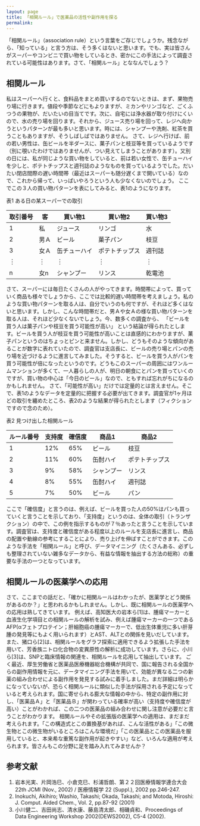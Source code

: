 ```yaml
---
layout: page
title: 「相関ルール」で医薬品の活性や副作用を探る
permalink:
---
```


  「相関ルール」（association rule）という言葉をご存じでしょうか。残念ながら、「知っている」と言う方は、そう多くはないと思います。でも、実は皆さんがスーパーやコンビニで買い物をしているとき、密かにこの手法によって調査されている可能性はあります。さて、「相関ルール」とななんでしょう？

## 相関ルール
  私はスーパーへ行くと、食料品をまとめ買いするのでないときは、まず、果物売り場に行きます。値段や季節などにもよりますが、ミカンやリンゴなど、ごくふつうの果物が、だいたいの目当てです。次に、自宅には浄水器が取り付けにくいので、水の売り場を回ります。それから、ジュース売り場を回って、レジへ向かうというパターンが最も多いと思います。時には、シャンプーや洗剤、紅茶を買うこともありますが、そうしばしばではありません。
  さて、レジへ行けば、前の若い男性は、缶ビールを半ダースに、菓子パンと枝豆等を買っているようです（別に覗いたわけではありませんが、つい見えてしまうことがあります）。又別の日には、私が同じような買い物をしていると、前は若い女性で、缶チューハイを少しと、ポテトチップスと週刊誌のようなものを買っているようでした。だいたい閉店間際の遅い時間帯（最近はスーパーも随分遅くまで開いている）なので、これから帰って、いっぱいやろうという人も少なくないのでしょう。
  ここでこの３人の買い物パターンを表にしてみると、表1のようになります。

表1  ある日の某スーパーでの取引

取引番号 |  客  |    買い物1     |     買い物2    | 買い物3
---------|------|----------------|----------------|---------
    1    |  私  |   ジュース     |     リンゴ     |   水
    2    | 男Ａ |    ビール      |    菓子パン    |  枝豆
    3    | 女Ａ |  缶チューハイ  | ポテトチップス | 週刊誌
    ︙   |  ︙  |       ︙       |       ︙       |   ︙
    n    | 女n  |   シャンプー   |     リンス     | 乾電池

  さて、スーパーには毎日たくさんの人がやってきます。時間帯によって、買っていく商品も様々でしょうから、ここでは比較的遅い時間帯を考えましょう。私のような買い物パターンを取る人は、自分でいうのも何ですが、それほど多くはないと思います。しかし、こんな時間帯だと、男Ａや女Ａの様な買い物パターンを取る人は、それほど少なくないでしょう。今、数多くの調査から、
  「ビールを買う人は菓子パンや枝豆を買う可能性が高い」
という結論が得られたとします。ビールを買う人が枝豆を買う可能性が高いことは直感的にわかりますが、菓子パンというのはちょっとピンと来ません。しかし、どうもそのような傾向があることが数字に表れていたので、調査官は支店長に、ビールの売り場とパンの売り場を近づけるように進言してみました。そうすると、ビールを買う人がパンを買う可能性が倍になったというのです。どうもこのスーパーの周囲にはワンルームマンションが多くて、一人暮らしの人が、明日の朝食にとパンを買っていくのですが、買い物の中心は「今日のビール」なので、ともすれば忘れがちになるのかもしれません。
  さて、「可能性が高い」だけでは定量的とは言えません。そこで、表1のようなデータを定量的に把握する必要が出てきます。調査官が1ヶ月ほどの取引を纏めたところ、表2のような結果が得られたとします（フィクションですので念のため）。

表2  見つけ出した相関ルール

ルール番号 | 支持度 | 確信度 |    商品1   |      商品2
-----------|--------|--------|------------|------------------
    1      |    12% |    65% |   ビール   |      枝豆
    2      |    11% |    60% |  缶酎ハイ  | ポテトチップス
    3      |     9% |    58% | シャンプー |     リンス
    4      |     8% |    55% |  缶酎ハイ  |     週刊誌
    5      |     7% |    50% |   ビール   |      パン

  ここで「確信度」と言うのは、例えば、ビールを買った人の50%はパンも買っていくと言うことを示しており、「支持度」というのは、全体の取引（トランザクション）の中で、この例を指示するものが７％あったと言うことを示しています。調査官は、支持度と確信度がある程度以上のルールを支店長に進言し、商品の配置や動線の参考にすることにより、売り上げを伸ばすことができます。このような手法を「相関ルール」と呼び、データマイニング（たくさんある、必ずしも整理されていない雑多なデータから、有益な情報を抽出する方法の総称）の重要な手法の一つとなっています。

## 相関ルールの医薬学への応用
  さて、ここまでの話だと、「確かに相関ルールはわかったが、医薬学とどう関係があるのか？」と思われるかもしれません。しかし、既に相関ルールの医薬学への応用は熟してきています。
  例えば、高知医大の岩本ら[1]は、腫瘍マーカーと血液生化学項目との相関ルールの解析を試み、例えば腫瘍マーカーの一つであるAFP(αフェトプロテイン；肝細胞癌の腫瘍マーカーで、低出生体重児に多い肝芽腫の発見等にもよく用いられます）とAST、ALTとの関係を見いだしています。また、猪口ら[2]は、相関ルールをグラフ探索に適用できるよう拡張した手法を用いて、芳香族ニトロ化合物の変異原性の解析に成功しています。さらに、小川ら[3]は、SNPと臨床情報の関連を、相関ルールを応用して抽出しています。
  ごく最近、厚生労働省と医薬品医療機器総合機構が共同で、国に報告される全国からの副作用情報を元に、データマイニング手法を用いて、効能が異なる二つの新薬の組み合わせによる副作用を発見する試みに着手しました。まだ詳細は明らかになっていないが、恐らく相関ルールに類似した手法が採用される予定になっていると考えられます。国に寄せられる膨大な情報の中から、特定の副作用に対し、「医薬品Ａ」と「医薬品Ｂ」が関わっている確率が高い（支持度や確信度が高い）ことがわかれば、この二つの医薬品の組み合わせに関し注意が必要だと言うことがわかります。
  相関ルールやその拡張版の医薬学への適用は、まだまだ考えられます。「この構造式とこの置換基があれば、こんな活性がある」「この微生物とこの微生物がいるところはこんな環境だ」「この医薬品とこの医薬品を服用していると、本来希な重篤な副作用が起きやすい」など、いろんな適用が考えられます。皆さんもこの分野に足を踏み入れてみませんか？

## 参考文献
1. 岩本光実、片岡浩巳、小倉克巳、杉浦哲朗、第２２回医療情報学連合大会 22th JCMI (Nov., 2002) / 医療情報学 22 (Suppl.), 2002 pp.246-247.
2. Inokuchi, Akihiro; Washio, Takashi; Okada, Takashi; and Motoda, Hiroshi: J. Comput. Aided Chem., Vol. 2, pp.87-92 (2001)
3. 小川健二、吉田尚志、清水康、藤島清太郎、相磯貞和、Proceedings of Data Engineering Workshop 2002(DEWS2002), C5-4 (2002).

